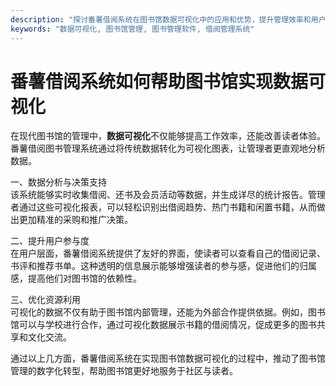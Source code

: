 ```yaml
---
description: "探讨番薯借阅系统在图书馆数据可视化中的应用和优势，提升管理效率和用户体验。"
keywords: "数据可视化, 图书馆管理, 图书管理软件, 借阅管理系统"
---
```

# 番薯借阅系统如何帮助图书馆实现数据可视化

在现代图书馆的管理中，**数据可视化**不仅能够提高工作效率，还能改善读者体验。番薯借阅图书管理系统通过将传统数据转化为可视化图表，让管理者更直观地分析数据。

一、数据分析与决策支持  
该系统能够实时收集借阅、还书及会员活动等数据，并生成详尽的统计报告。管理者通过这些可视化报表，可以轻松识别出借阅趋势、热门书籍和闲置书籍，从而做出更加精准的采购和推广决策。

二、提升用户参与度  
在用户层面，番薯借阅系统提供了友好的界面，使读者可以查看自己的借阅记录、书评和推荐书单。这种透明的信息展示能够增强读者的参与感，促进他们的归属感，提高他们对图书馆的依赖性。

三、优化资源利用  
可视化的数据不仅有助于图书馆内部管理，还能为外部合作提供依据。例如，图书馆可以与学校进行合作，通过可视化数据展示书籍的借阅情况，促成更多的图书共享和文化交流。

通过以上几方面，番薯借阅系统在实现图书馆数据可视化的过程中，推动了图书馆管理的数字化转型，帮助图书馆更好地服务于社区与读者。
